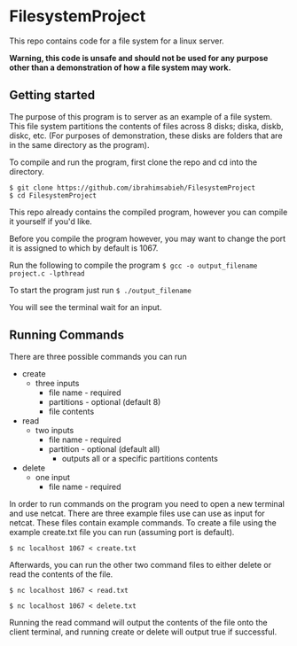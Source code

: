 # FilesystemProject

This repo contains code for a file system for a linux server. 

**Warning, this code is unsafe and should not be used for any purpose other than a demonstration of how a file system may work.**

## Getting started

The purpose of this program is to server as an example of a file system. This file system partitions the contents of files across 8 disks; diska, diskb, diskc, etc. (For purposes of demonstration, these disks are folders that are in the same directory as the program). 

To compile and run the program, first clone the repo and cd into the directory.
```
$ git clone https://github.com/ibrahimsabieh/FilesystemProject
$ cd FilesystemProject
```
This repo already contains the compiled program, however you can compile it yourself if you'd like.

Before you compile the program however, you may want to change the port it is assigned to which by default is 1067.

Run the following to compile the program
`$ gcc -o output_filename project.c -lpthread`

To start the program just run
`$ ./output_filename `
 
 You will see the terminal wait for an input.

## Running Commands

There are three possible commands you can run

 - create
	 - three inputs
		 - file name - required
		 - partitions - optional (default 8)
		 - file contents
 - read
	 - two inputs
		 - file name - required
		 - partition - optional (default all)
			 - outputs all or a specific partitions contents
 - delete
	 - one input
		 - file name - required

In order to run commands on the program you need to open a new terminal and use netcat. There are three example files use can use as input for netcat. These files contain example commands. To create a file using the example create.txt file you can run (assuming port is default).

`$ nc localhost 1067 < create.txt`

Afterwards, you can run the other two command files to either delete or read the contents of the file.

`$ nc localhost 1067 < read.txt`

`$ nc localhost 1067 < delete.txt`

Running the read command will output the contents of the file onto the client terminal, and running create or delete will output true if successful.